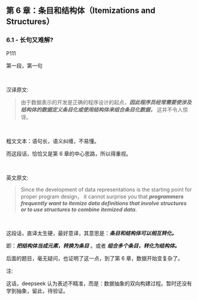 ## 第 6 章：条目和结构体（Itemizations and Structures）

### 6.1 - 长句又难解?

P111

第一段，第一句  

<br>

汉译原文:

>由于数据表示的开发是正确的程序设计的起点，***因此程序员经常需要使涉及结构体的数据定义条目化或使用结构体来组合条目化数据，*** 这并不令人惊讶。
>
<br>

粗文文本：语句长，语义纠缠，不易懂。

而这段话，恰恰又是第 6 章的中心思路，所以得重视。

<br>

英文原文:  
>
>Since the development of data representations is the starting point for proper program design， it cannot surprise you that ***programmers frequently want to itemize data definitions that involve structures or to use structures to combine itemized data.***
>

<br>

这段话，直译太生硬，最好意译，其意思是：***条目和结构体可以相互转化。*** 

即：***把结构体当成元素，转换为条目*** 。或者 ***组合多个条目，转化为结构体。***

后面的题目，毫无疑问，也证明了这一点，到了第 6 章，数据开始变复杂了。   

注:

这话，deepseek 认为表述不精准，而是：数据抽象的双向构建过程。暂时还没有学到抽象，留此，待验证。